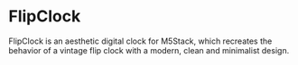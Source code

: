 # FlipClock

FlipClock is an aesthetic digital clock for M5Stack, which recreates the behavior of a vintage flip clock with a modern, clean and minimalist design.
